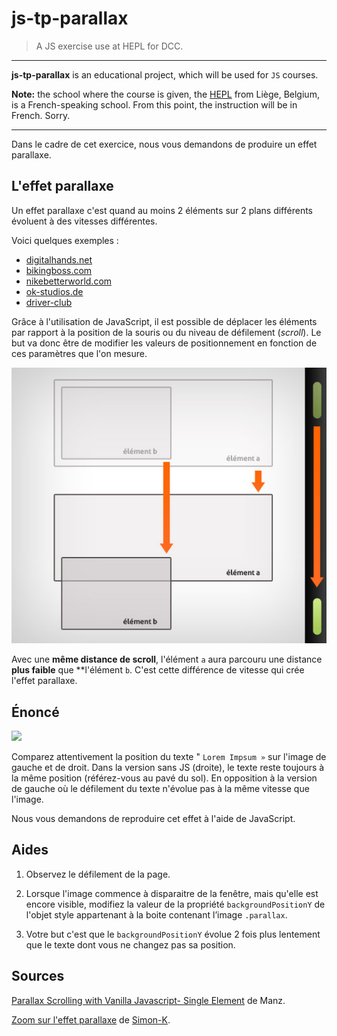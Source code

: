 # js-tp-parallax

> A JS exercise use at HEPL for DCC.

* * *

**js-tp-parallax** is an educational project, which will be used for `JS` courses.

**Note:** the school where the course is given, the [HEPL](http://www.provincedeliege.be/hauteecole) from Liège, Belgium, is a French-speaking school. From this point, the instruction will be in French. Sorry.

* * *

Dans le cadre de cet exercice, nous vous demandons de produire un effet parallaxe. 

## L'effet parallaxe

Un effet parallaxe c'est quand au moins 2 éléments sur 2 plans différents évoluent à des vitesses différentes.

Voici quelques exemples : 

- [digitalhands.net](http://www.digitalhands.net/)
- [bikingboss.com](http://www.bikingboss.com/)
- [nikebetterworld.com](http://www.nikebetterworld.com/product)
- [ok-studios.de](http://www.ok-studios.de/home/)
- [driver-club](http://driver-club.uk.ubi.com/xbox/trends)



Grâce à l'utilisation de JavaScript, il est possible de déplacer les éléments par rapport à la position de la souris ou du niveau de défilement (*scroll*). Le but va donc être de modifier les valeurs de positionnement en fonction de ces paramètres que l'on mesure.

![](paralax5.jpg)

Avec une **même distance de scroll**, l'élément `a` aura parcouru une distance **plus faible** que **l'élément `b`. C'est cette différence de vitesse qui crée l'effet parallaxe.



## Énoncé

![](readme.gif)



Comparez attentivement la position du texte " `Lorem Impsum »` sur l'image de gauche et de droit. Dans la version sans JS (droite), le texte reste toujours à la même position (référez-vous au pavé du sol). En opposition à la version de gauche où le défilement du texte n'évolue pas à la même vitesse que l'image.

Nous vous demandons de reproduire cet effet à l'aide de JavaScript.



## Aides

1. Observez le défilement de la page. 

2. Lorsque l'image commence à disparaitre de la fenêtre, mais qu'elle est encore visible, modifiez la valeur de la propriété `backgroundPositionY` de l'objet style appartenant à la boite contenant l’image `.parallax`.

3. Votre but c'est que le `backgroundPositionY` évolue 2 fois plus lentement que le texte dont vous ne changez pas sa position.

## Sources 
[Parallax Scrolling with Vanilla Javascript- Single Element](https://codepen.io/manz/pen/QEyqyP) de Manz.  

[Zoom sur l'effet parallaxe](https://www.alsacreations.com/tuto/lire/1417-zoom-sur-effet-parallaxe.html) de [Simon-K](https://www.alsacreations.com/profil/lire/19193-Simon-K.html).



​    




